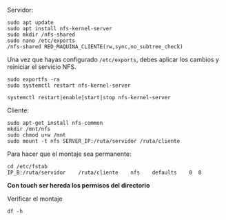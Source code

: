 Servidor:

```shell
sudo apt update
sudo apt install nfs-kernel-server
sudo mkdir /nfs-shared
sudo nano /etc/exports
/nfs-shared RED_MAQUINA_CLIENTE(rw,sync,no_subtree_check)
```

Una vez que hayas configurado `/etc/exports`, debes aplicar los cambios y reiniciar el servicio NFS.
```shell
sudo exportfs -ra
sudo systemctl restart nfs-kernel-server
```


```shell
systemctl restart|enable|start|stop nfs-kernel-server 
```

Cliente:
```shell
sudo apt-get install nfs-common
mkdir /mnt/nfs
sudo chmod u+w /mnt
sudo mount -t nfs SERVER_IP:/ruta/servidor /ruta/cliente
```

Para hacer que el montaje sea permanente:
```shell
cd /etc/fstab
IP_B:/ruta/servidor    /ruta/cliente    nfs    defaults    0  0
```

**Con touch ser hereda los permisos del directorio**

Verificar el montaje
```shell
df -h
```